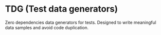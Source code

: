 # TDG (Test data generators)

Zero dependencies data generators for tests. Designed to write meaningful data samples and avoid code duplication.
